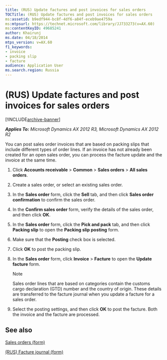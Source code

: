 ```yaml
---
title: (RUS) Update factures and post invoices for sales orders
TOCTitle: (RUS) Update factures and post invoices for sales orders
ms:assetid: b9edf944-bc8f-4df6-a84f-eceb9ae4759a
ms:mtpsurl: https://technet.microsoft.com/library/JJ733273(v=AX.60)
ms:contentKeyID: 49685241
author: Khairunj
ms.date: 04/18/2014
mtps_version: v=AX.60
f1_keywords:
- invoice
- packing slip
- facture
audience: Application User
ms.search.region: Russia
---
```


# (RUS) Update factures and post invoices for sales orders 


[!INCLUDE[archive-banner](includes/archive-banner.md)]


_**Applies To:** Microsoft Dynamics AX 2012 R3, Microsoft Dynamics AX 2012 R2_

You can post sales order invoices that are based on packing slips that include different types of order lines. If an invoice has not already been created for an open sales order, you can process the facture update and the invoice at the same time.

1.  Click **Accounts receivable** \> **Common** \> **Sales orders** \> **All sales orders**.

2.  Create a sales order, or select an existing sales order.

3.  In the **Sales order** form, click the **Sell** tab, and then click **Sales order confirmation** to confirm the sales order.

4.  In the **Confirm sales order** form, verify the details of the sales order, and then click **OK**.

5.  In the **Sales order** form, click the **Pick and pack** tab, and then click **Packing slip** to open the **Packing slip posting** form.

6.  Make sure that the **Posting** check box is selected.

7.  Click **OK** to post the packing slip.

8.  In the **Sales order** form, click **Invoice** \> **Facture** to open the **Update facture** form.
    

    > [!NOTE]
    > <P>Sales order lines that are based on categories contain the customs cargo declaration (GTD) number and the country of origin. These details are transferred to the facture journal when you update a facture for a sales order.</P>



9.  Select the posting settings, and then click **OK** to post the facture. Both the invoice and the facture are processed.

## See also

[Sales orders (form)](https://technet.microsoft.com/library/aa585863\(v=ax.60\))

[(RUS) Facture journal (form)](https://technet.microsoft.com/library/jj923567\(v=ax.60\))

  


